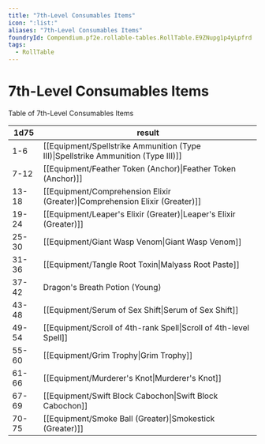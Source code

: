 ```yaml
---
title: "7th-Level Consumables Items"
icon: ":list:"
aliases: "7th-Level Consumables Items"
foundryId: Compendium.pf2e.rollable-tables.RollTable.E9ZNupg1p4yLpfrd
tags:
  - RollTable
---
```


# 7th-Level Consumables Items
Table of 7th-Level Consumables Items

| 1d75 | result |
|------|--------|
| 1-6 | [[Equipment/Spellstrike Ammunition (Type III)\|Spellstrike Ammunition (Type III)]] |
| 7-12 | [[Equipment/Feather Token (Anchor)\|Feather Token (Anchor)]] |
| 13-18 | [[Equipment/Comprehension Elixir (Greater)\|Comprehension Elixir (Greater)]] |
| 19-24 | [[Equipment/Leaper's Elixir (Greater)\|Leaper's Elixir (Greater)]] |
| 25-30 | [[Equipment/Giant Wasp Venom\|Giant Wasp Venom]] |
| 31-36 | [[Equipment/Tangle Root Toxin\|Malyass Root Paste]] |
| 37-42 | Dragon's Breath Potion (Young) |
| 43-48 | [[Equipment/Serum of Sex Shift\|Serum of Sex Shift]] |
| 49-54 | [[Equipment/Scroll of 4th-rank Spell\|Scroll of 4th-level Spell]] |
| 55-60 | [[Equipment/Grim Trophy\|Grim Trophy]] |
| 61-66 | [[Equipment/Murderer's Knot\|Murderer's Knot]] |
| 67-69 | [[Equipment/Swift Block Cabochon\|Swift Block Cabochon]] |
| 70-75 | [[Equipment/Smoke Ball (Greater)\|Smokestick (Greater)]] |
